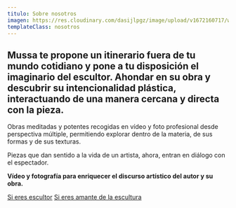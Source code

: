 ```yaml
---
titulo: Sobre nosotros
imagen: https://res.cloudinary.com/dasijlpgz/image/upload/v1672160717/web/nosotros.jpg
templateClass: nosotros
---
```


## Mussa te propone un itinerario fuera de tu mundo cotidiano y pone a tu disposición el imaginario del escultor. Ahondar en su obra y descubrir su intencionalidad plástica, interactuando de una manera cercana y directa con la pieza.

Obras meditadas y potentes recogidas en vídeo y foto profesional desde perspectiva múltiple, permitiendo explorar dentro de la materia, de sus formas y de sus texturas.

Piezas que dan sentido a la vida de un artista, ahora, entran en diálogo con el espectador.

**Vídeo y fotografía para enriquecer el discurso artístico del autor y su obra.**

<p class="sabermas flex">
  <a class="boton" href="/sobre-nosotros/para-escultores/">Si eres escultor</a>
  <a class="boton" href="/sobre-nosotros/para-visitantes/">Si eres amante de la escultura</a>
</p>
